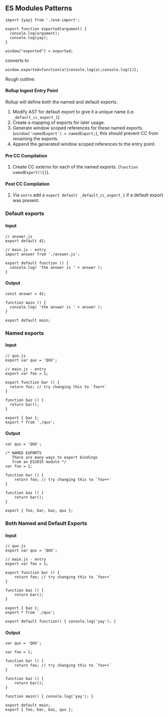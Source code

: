 ## ES Modules Patterns

```
import {yay} from './esm-import';

export function exported(argument) {
  console.log(argument);
  console.log(yay);
}

window["exported"] = exported;
```
converts to 
```
window.exported=function(a){console.log(a);console.log(1)};
```


Rough outline:
#### Rollup Ingest Entry Point
Rollup will define both the named and default exports.
1. Modify AST for default export to give it a unique name (i.e. `_default_cc_export_1`)
2. Create a mapping of exports for later usage.
3. Generate window scoped references for these named exports. (`window['namedExport'] = namedExport;`), this should prevent CC from renaming the exports.
4. Append the generated window scoped references to the entry point.
#### Pre CC Compilation
1. Create CC externs for each of the named exports. (`function namedExport(){}`).
#### Post CC Compilation
1. Via `outro` add a `export default _default_cc_export_1` if a default export was present.

### Default exports

#### Input
```
// answer.js
export default 42;

// main.js - entry
import answer from './answer.js';

export default function () {
  console.log( 'the answer is ' + answer );
}
```
#### Output
```
const answer = 42;

function main () {
  console.log( 'the answer is ' + answer );
}

export default main;
```

### Named exports
#### Input
```
// qux.js
export var qux = 'QUX';

// main.js - entry
export var foo = 1;

export function bar () {
  return foo; // try changing this to `foo++`
}

function baz () {
  return bar();
}

export { baz };
export * from './qux';
```

#### Output
```
var qux = 'QUX';

/* NAMED EXPORTS
   There are many ways to export bindings
   from an ES2015 module */
var foo = 1;

function bar () {
	return foo; // try changing this to `foo++`
}

function baz () {
	return bar();
}

export { foo, bar, baz, qux };
````

### Both Named and Default Exports
#### Input
```
// qux.js
export var qux = 'QUX';

// main.js - entry
export var foo = 1;

export function bar () {
	return foo; // try changing this to `foo++`
}

function baz () {
	return bar();
}

export { baz };
export * from './qux';

export default function() { console.log('yay'); }
```
#### Output
````
var qux = 'QUX';

var foo = 1;

function bar () {
	return foo; // try changing this to `foo++`
}

function baz () {
	return bar();
}

function main() { console.log('yay'); }

export default main;
export { foo, bar, baz, qux };
````